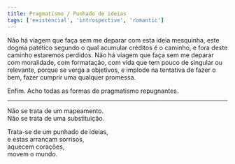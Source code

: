 ```yaml
---
title: Pragmatismo / Punhado de ideias
tags: ['existencial', 'introspective', 'romantic']
---
```


Não há viagem que faça sem me deparar com esta ideia mesquinha, este dogma patético segundo o qual acumular créditos é o caminho, e fora deste caminho estaremos perdidos. Não há viagem que faça sem me deparar com moralidade, com formatação, com vida que tem pouco de singular ou relevante, porque se verga a objetivos, e implode na tentativa de fazer o bem, fazer cumprir uma qualquer promessa.

Enfim. Acho todas as formas de pragmatismo repugnantes.

---

Não se trata de um mapeamento.  
Não se trata de uma substituição.  

Trata-se de um punhado de ideias,  
e estas arrancam sorrisos,  
aquecem corações,  
movem o mundo.  
